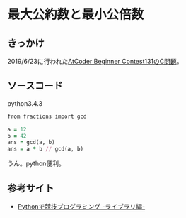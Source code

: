 # 最大公約数と最小公倍数

## きっかけ
2019/6/23に行われた[AtCoder Beginner Contest131のC問題](https://atcoder.jp/contests/abc131/tasks/abc131_c)。

## ソースコード
python3.4.3
~~~ruby
from fractions import gcd

a = 12
b = 42
ans = gcd(a, b)
ans = a * b // gcd(a, b)
~~~
うん。python便利。

## 参考サイト
- [Pythonで競技プログラミング -ライブラリ編-](https://qiita.com/Kentaro_okumura/items/5b95b767a2e691cd5482)